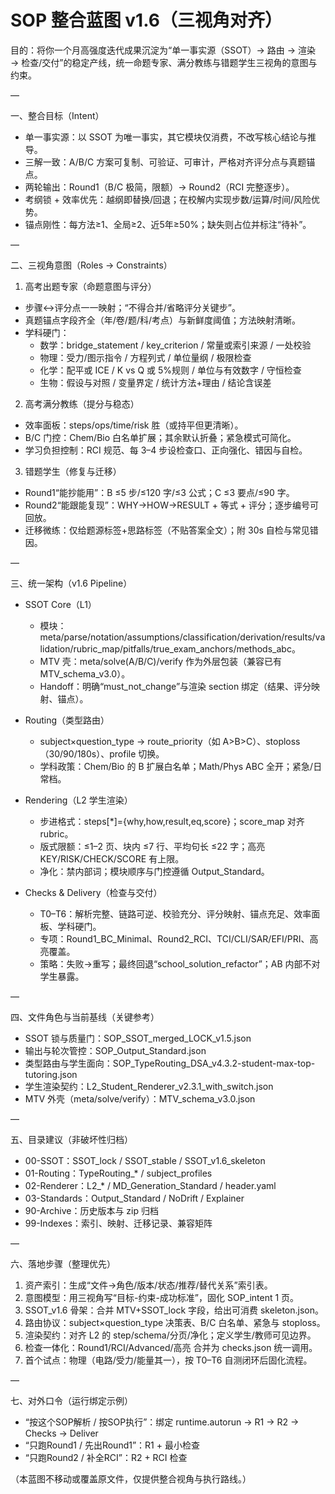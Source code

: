 # SOP 整合蓝图 v1.6（三视角对齐）

目的：将你一个月高强度迭代成果沉淀为“单一事实源（SSOT）→ 路由 → 渲染 → 检查/交付”的稳定产线，统一命题专家、满分教练与错题学生三视角的意图与约束。

—

一、整合目标（Intent）
- 单一事实源：以 SSOT 为唯一事实，其它模块仅消费，不改写核心结论与推导。
- 三解一致：A/B/C 方案可复制、可验证、可审计，严格对齐评分点与真题锚点。
- 两轮输出：Round1（B/C 极简，限额）→ Round2（RCI 完整逐步）。
- 考纲锁 + 效率优先：越纲即替换/回退；在校解内实现步数/运算/时间/风险优势。
- 锚点刚性：每方法≥1、全局≥2、近5年≥50%；缺失则占位并标注“待补”。

—

二、三视角意图（Roles → Constraints）
1) 高考出题专家（命题意图与评分）
- 步骤↔评分点一一映射；“不得合并/省略评分关键步”。
- 真题锚点字段齐全（年/卷/题/科/考点）与新鲜度阈值；方法映射清晰。
- 学科硬门：
  - 数学：bridge_statement / key_criterion / 常量或索引来源 / 一处校验
  - 物理：受力/图示指令 / 方程列式 / 单位量纲 / 极限检查
  - 化学：配平或 ICE / K vs Q 或 5%规则 / 单位与有效数字 / 守恒检查
  - 生物：假设与对照 / 变量界定 / 统计方法+理由 / 结论含误差

2) 高考满分教练（提分与稳态）
- 效率面板：steps/ops/time/risk 胜（或持平但更清晰）。
- B/C 门控：Chem/Bio 白名单扩展；其余默认折叠；紧急模式可简化。
- 学习负担控制：RCI 规范、每 3–4 步设检查口、正向强化、错因与自检。

3) 错题学生（修复与迁移）
- Round1“能抄能用”：B ≤5 步/≤120 字/≤3 公式；C ≤3 要点/≤90 字。
- Round2“能跟能复现”：WHY→HOW→RESULT + 等式 + 评分；逐步编号可回放。
- 迁移微练：仅给题源标签+思路标签（不贴答案全文）；附 30s 自检与常见错因。

—

三、统一架构（v1.6 Pipeline）
- SSOT Core（L1）
  - 模块：meta/parse/notation/assumptions/classification/derivation/results/validation/rubric_map/pitfalls/true_exam_anchors/methods_abc。
  - MTV 壳：meta/solve(A/B/C)/verify 作为外层包装（兼容已有 MTV_schema_v3.0）。
  - Handoff：明确“must_not_change”与渲染 section 绑定（结果、评分映射、锚点）。

- Routing（类型路由）
  - subject×question_type → route_priority（如 A>B>C）、stoploss（30/90/180s）、profile 切换。
  - 学科政策：Chem/Bio 的 B 扩展白名单；Math/Phys ABC 全开；紧急/日常档。

- Rendering（L2 学生渲染）
  - 步进格式：steps[*]={why,how,result,eq,score}；score_map 对齐 rubric。
  - 版式限额：≤1–2 页、块内 ≤7 行、平均句长 ≤22 字；高亮 KEY/RISK/CHECK/SCORE 有上限。
  - 净化：禁内部词；模块顺序与门控遵循 Output_Standard。

- Checks & Delivery（检查与交付）
  - T0–T6：解析完整、链路可逆、校验充分、评分映射、锚点充足、效率面板、学科硬门。
  - 专项：Round1_BC_Minimal、Round2_RCI、TCI/CLI/SAR/EFI/PRI、高亮覆盖。
  - 策略：失败→重写；最终回退“school_solution_refactor”；AB 内部不对学生暴露。

—

四、文件角色与当前基线（关键参考）
- SSOT 锁与质量门：SOP_SSOT_merged_LOCK_v1.5.json
- 输出与轮次管控：SOP_Output_Standard.json
- 类型路由与学生面向：SOP_TypeRouting_DSA_v4.3.2-student-max-top-tutoring.json
- 学生渲染契约：L2_Student_Renderer_v2.3.1_with_switch.json
- MTV 外壳（meta/solve/verify）：MTV_schema_v3.0.json

—

五、目录建议（非破坏性归档）
- 00-SSOT：SSOT_lock / SSOT_stable / SSOT_v1.6_skeleton
- 01-Routing：TypeRouting_* / subject_profiles
- 02-Renderer：L2_* / MD_Generation_Standard / header.yaml
- 03-Standards：Output_Standard / NoDrift / Explainer
- 90-Archive：历史版本与 zip 归档
- 99-Indexes：索引、映射、迁移记录、兼容矩阵

—

六、落地步骤（整理优先）
1) 资产索引：生成“文件→角色/版本/状态/推荐/替代关系”索引表。
2) 意图模型：用三视角写“目标-约束-成功标准”，固化 SOP_intent 1 页。
3) SSOT_v1.6 骨架：合并 MTV+SSOT_lock 字段，给出可消费 skeleton.json。
4) 路由协议：subject×question_type 决策表、B/C 白名单、紧急与 stoploss。
5) 渲染契约：对齐 L2 的 step/schema/分页/净化；定义学生/教师可见边界。
6) 检查一体化：Round1/RCI/Advanced/高亮 合并为 checks.json 统一调用。
7) 首个试点：物理（电路/受力/能量其一），按 T0–T6 自测闭环后固化流程。

—

七、对外口令（运行绑定示例）
- “按这个SOP解析 / 按SOP执行”：绑定 runtime.autorun → R1 → R2 → Checks → Deliver
- “只跑Round1 / 先出Round1”：R1 + 最小检查
- “只跑Round2 / 补全RCI”：R2 + RCI 检查

（本蓝图不移动或覆盖原文件，仅提供整合视角与执行路线。）

